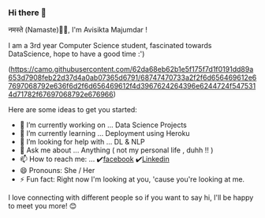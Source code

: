### Hi there 👋
नमस्ते (Namaste)🙏🏻, I'm Avisikta Majumdar [](https://i.pinimg.com/originals/bb/82/21/bb82217d6c6a89cad939f8c8567f6171.gif)!

I am a 3rd year Computer Science student, fascinated towards DataScience, hope to have a good time :')
<!--
**Avisikta-Majumdar/Avisikta-Majumdar** is a ✨ _special_ ✨ repository because its `README.md` (this file) appears on your GitHub profile.-->
  (https://camo.githubusercontent.com/62da68eb62b1e5f175f7d1f0191dd89a653d7908feb22d37d4a0ab07365d6791/68747470733a2f2f6d656469612e67697068792e636f6d2f6d656469612f4d3967624264396e6244724f5475314d71782f67697068792e676966)
 
Here are some ideas to get you started:

- 🔭 I’m currently working on ... Data Science Projects
- 🌱 I’m currently learning ... Deployment using Heroku
- 🤔 I’m looking for help with ... DL & NLP
- 💬 Ask me about ... Anything ( not my personal life , duhh !! )
- 📫 How to reach me: ... ✔️[facebook](https://www.facebook.com/avisikta.19) ✔️[Linkedin](https://www.linkedin.com/in/avisikta-majumdar)
- 😄 Pronouns: She / Her
- ⚡ Fun fact:  Right now I'm looking at you, 'cause you're looking at me.



I love connecting with different people so if you want to say hi, I'll be happy to meet you more! 😊
